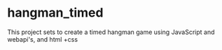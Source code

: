 # hangman_timed
This project sets to create a timed hangman game using JavaScript and webapi's, and html +css
